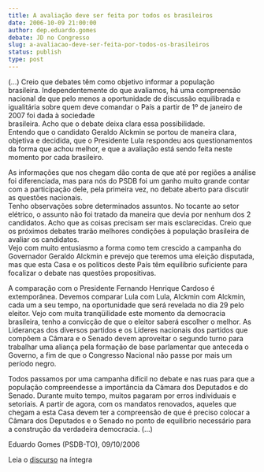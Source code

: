 ```yaml
---
title: A avaliação deve ser feita por todos os brasileiros
date: 2006-10-09 21:00:00
author: dep.eduardo.gomes
debate: JD no Congresso
slug: a-avaliacao-deve-ser-feita-por-todos-os-brasileiros
status: publish 
type: post
---
```


(...) Creio que debates têm como objetivo informar a população  
brasileira. Independentemente do que avaliamos, há uma compreensão nacional de que pelo menos a oportunidade de discussão equilibrada e igualitária sobre quem deve comandar o País a partir de 1º de janeiro de 2007 foi dada à sociedade  
brasileira. Acho que o debate deixa clara essa possibilidade.  
Entendo que o candidato Geraldo Alckmin se portou de maneira clara, objetiva e decidida, que o Presidente Lula respondeu aos questionamentos da forma que achou melhor, e que a avaliação está sendo feita neste momento por cada brasileiro.  
  
As informações que nos chegam dão conta de que até por regiões a análise foi diferenciada, mas para nós do PSDB foi um ganho muito grande contar com a participação dele, pela primeira vez, no debate aberto para discutir as questões nacionais.  
Tenho observações sobre determinados assuntos. No tocante ao setor elétrico, o assunto não foi tratado da maneira que devia por nenhum dos 2 candidatos. Acho que as coisas precisam ser mais esclarecidas. Creio que os próximos debates trarão melhores condições à população brasileira de avaliar os candidatos.  
Vejo com muito entusiasmo a forma como tem crescido a campanha do Governador Geraldo Alckmin e prevejo que teremos uma eleição disputada, mas que esta Casa e os políticos deste País têm equilíbrio suficiente para focalizar o debate nas questões propositivas.  
  
A comparação com o Presidente Fernando Henrique Cardoso é  
extemporânea. Devemos comparar Lula com Lula, Alckmin com Alckmin, cada um a seu tempo, na oportunidade que será revelada no dia 29 pelo eleitor. Vejo com muita tranqüilidade este momento da democracia brasileira, tenho a convicção de que o eleitor saberá escolher o melhor. As Lideranças dos diversos partidos e os Líderes nacionais dos partidos que compõem a Câmara e o Senado devem aproveitar o segundo turno para trabalhar uma aliança pela formação de base parlamentar que anteceda o Governo, a fim de que o Congresso Nacional não passe por mais um período negro.  
  
Todos passamos por uma campanha difícil no debate e nas ruas para que a população compreendesse a importância da Câmara dos Deputados e do Senado. Durante muito tempo, muitos pagaram por erros individuais e setoriais. A partir de agora, com os mandatos renovados, aqueles que chegam a esta Casa devem ter a compreensão de que é preciso colocar a Câmara dos Deputados e o Senado no ponto de equilíbrio necessário para a construção da verdadeira democracia. (...)


Eduardo Gomes (PSDB-TO), 09/10/2006  
  
Leia o [discurso](http://www.camara.gov.br/internet/plenario/notas/ordinari/v091006.pdf) na íntegra



